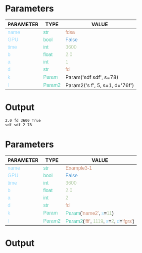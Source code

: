 
<style>
c { color: #9cdcfe; font-family: 'Verdana', sans-serif;} /* VARIABLE */
d { color: #4EC9B0; font-family: 'Verdana', sans-serif;} /* CLASS */
e { color: #569cd6; font-family: 'Verdana', sans-serif;} /* BOOL */
f { color: #b5cea8; font-family: 'Verdana', sans-serif;} /* NUMBERS */
j { color: #ce9178; font-family: 'Verdana', sans-serif;} /* STRING */
k { font-family: 'Verdana', sans-serif;} /* SYMBOLS */
</style>

# Parameters

| PARAMETER         | TYPE              | VALUE             |
|-------------------|-------------------|-------------------|
| <c>name</c>       | <d>str</d>        | <j>fdsa</j>       |
| <c>GPU</c>        | <d>bool</d>       | <e>False</e>      |
| <c>time</c>       | <d>int</d>        | <f>3600</f>       |
| <c>b</c>          | <d>float</d>      | <f>2.0</f>        |
| <c>a</c>          | <d>int</d>        | <f>1</f>          |
| <c>d</c>          | <d>str</d>        | <j>fd</j>         |
| <c>k</c>          | <d>Param</d>      | Param('sdf sdf', s=78) |
| <c>l</c>          | <d>Param2</d>     | Param2('s f', 5, s=1, d='76f') |

# Output

    2.0 fd 3600 True
    sdf sdf 2 78
    
# Parameters

| PARAMETER         | TYPE              | VALUE             |
|-------------------|-------------------|-------------------|
| <c>name</c>              | <d>str</d>            | <j>Example3-1</j>        |
| <c>GPU</c>               | <d>bool</d>            | <e>False</e>             |
| <c>time</c>              | <d>int</d>             | <f>3600</f>              |
| <c>b</c>                 | <d>float</d>           | <f>2.0</f>               |
| <c>a</c>                 | <d>int</d>             | <f>2</f>                 |
| <c>d</c>                 | <d>str</d>             | <j>fd</j>                |
| <c>k</c>                 | <d>Param</d>           | <d>Param</d><k>(</k><j>'name2'</j><k>,</k> <c>s</c><k>=</k><f>11</f><k>)</k> |
| <c>l</c>                 | <d>Param2</d>          | <d>Param2</d><k>(</k><j>'fff'</j><k>,</k> <f>1119</f><k>,</k> <c>s</c><k>=</k><f>2</f><k>,</k> <c>d</c><k>=</k><j>'fgrs'</j><k>)</k> |

# Output
